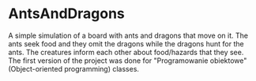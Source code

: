 # AntsAndDragons

A simple simulation of a board with ants and dragons that move on it. The ants seek food and they omit the dragons while the dragons hunt for the ants.
The creatures inform each other about food/hazards that they see. The first version of the project was done for "Programowanie obiektowe" (Object-oriented programming) classes.

